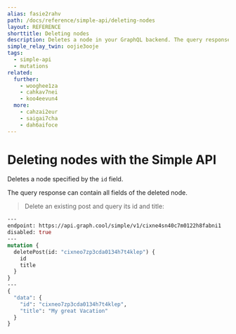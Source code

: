 ```yaml
---
alias: fasie2rahv
path: /docs/reference/simple-api/deleting-nodes
layout: REFERENCE
shorttitle: Deleting nodes
description: Deletes a node in your GraphQL backend. The query response can contain all fields of the deleted node.
simple_relay_twin: oojie3ooje
tags:
  - simple-api
  - mutations
related:
  further:
    - wooghee1za
    - cahkav7nei
    - koo4eevun4
  more:
    - cahzai2eur
    - saigai7cha
    - dah6aifoce
---
```


# Deleting nodes with the Simple API

Deletes a node specified by the `id` field.

The query response can contain all fields of the deleted node.

> Delete an existing post and query its id and title:

```graphql
---
endpoint: https://api.graph.cool/simple/v1/cixne4sn40c7m0122h8fabni1
disabled: true
---
mutation {
  deletePost(id: "cixneo7zp3cda0134h7t4klep") {
    id
    title
  }
}
---
{
  "data": {
    "id": "cixneo7zp3cda0134h7t4klep",
    "title": "My great Vacation"
  }
}
```
